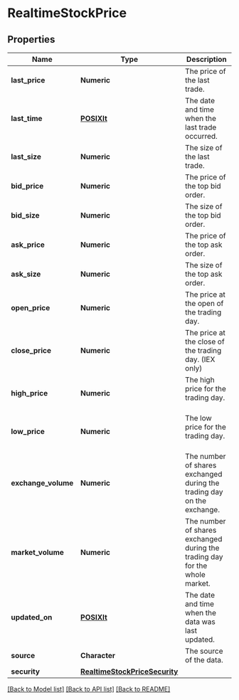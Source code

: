 # RealtimeStockPrice

[//]: # (CLASS:IntrinioSDK::RealtimeStockPrice)

[//]: # (KIND:object)

## Properties

[//]: # (START_DEFINITION)

Name | Type | Description
------------ | ------------- | -------------
**last_price** | **Numeric** | The price of the last trade. &nbsp;
**last_time** | [**POSIXlt**](POSIXlt.md) | The date and time when the last trade occurred. &nbsp;
**last_size** | **Numeric** | The size of the last trade. &nbsp;
**bid_price** | **Numeric** | The price of the top bid order. &nbsp;
**bid_size** | **Numeric** | The size of the top bid order. &nbsp;
**ask_price** | **Numeric** | The price of the top ask order. &nbsp;
**ask_size** | **Numeric** | The size of the top ask order. &nbsp;
**open_price** | **Numeric** | The price at the open of the trading day. &nbsp;
**close_price** | **Numeric** | The price at the close of the trading day. (IEX only) &nbsp;
**high_price** | **Numeric** | The high price for the trading day. &nbsp;
**low_price** | **Numeric** | The low price for the trading day. &nbsp;
**exchange_volume** | **Numeric** | The number of shares exchanged during the trading day on the exchange. &nbsp;
**market_volume** | **Numeric** | The number of shares exchanged during the trading day for the whole market. &nbsp;
**updated_on** | [**POSIXlt**](POSIXlt.md) | The date and time when the data was last updated. &nbsp;
**source** | **Character** | The source of the data. &nbsp;
**security** | [**RealtimeStockPriceSecurity**](RealtimeStockPrice_security.md) |  &nbsp;

[//]: # (END_DEFINITION)


[//]: # (CONTAINED_CLASS:IntrinioSDK::POSIXlt)


[//]: # (CONTAINED_CLASS:IntrinioSDK::POSIXlt)


[//]: # (CONTAINED_CLASS:IntrinioSDK::RealtimeStockPrice_security)


[[Back to Model list]](../README.md#documentation-for-models) [[Back to API list]](../README.md#documentation-for-api-endpoints) [[Back to README]](../README.md)


